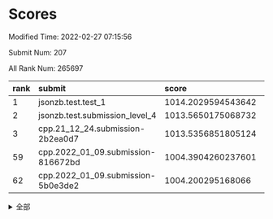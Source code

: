 # Scores

Modified Time: 2022-02-27 07:15:56

Submit Num: 207

All Rank Num: 265697

| rank |               submit               |       score        |       sigma        | pk_num |
| :--- | :--------------------------------- | :----------------- | :----------------- | :----- |
| 1    | jsonzb.test.test_1                 | 1014.2029594543642 | 0.8273633677356907 | 5137   |
| 2    | jsonzb.test.submission_level_4     | 1013.5650175068732 | 0.8199086277499082 | 5127   |
| 3    | cpp.21_12_24.submission-2b2ea0d7   | 1013.5356851805124 | 0.8203120797792883 | 5133   |
| 59   | cpp.2022_01_09.submission-816672bd | 1004.3904260237601 | 0.7219048177112848 | 5135   |
| 62   | cpp.2022_01_09.submission-5b0e3de2 | 1004.200295168066  | 0.7167216204592395 | 5136   |


<details>
<summary>全部</summary>

| rank |                 submit                 |       score        |       sigma        | pk_num |
| :--- | :------------------------------------- | :----------------- | :----------------- | :----- |
| 1    | jsonzb.test.test_1                     | 1014.2029594543642 | 0.8273633677356907 | 5137   |
| 2    | jsonzb.test.submission_level_4         | 1013.5650175068732 | 0.8199086277499082 | 5127   |
| 3    | cpp.21_12_24.submission-2b2ea0d7       | 1013.5356851805124 | 0.8203120797792883 | 5133   |
| 4    | gobigger.level_3.submission_level_3_19 | 1011.6280269463728 | 0.7692080962402085 | 5134   |
| 5    | gobigger.level_3.submission_level_3_44 | 1011.2806753588062 | 0.7780275400523278 | 5135   |
| 6    | gobigger.level_3.submission_level_3_15 | 1011.1925221001337 | 0.7663146465578058 | 5132   |
| 7    | gobigger.level_3.submission_level_3_4  | 1011.1660818748527 | 0.7726571584936962 | 5139   |
| 8    | gobigger.level_3.submission_level_3_38 | 1011.0725102960007 | 0.7694761427192814 | 5135   |
| 9    | gobigger.level_3.submission_level_3_25 | 1010.84251432339   | 0.7746569411339871 | 5135   |
| 10   | gobigger.level_3.submission_level_3_39 | 1010.6908610713584 | 0.789395710990514  | 5135   |
| 11   | gobigger.level_3.submission_level_3_22 | 1010.6545214372742 | 0.793396368097664  | 5135   |
| 12   | gobigger.level_3.submission_level_3_28 | 1010.5866753129364 | 0.7636142872574884 | 5135   |
| 13   | gobigger.level_3.submission_level_3_18 | 1010.5398053802928 | 0.7481199876890028 | 5133   |
| 14   | gobigger.level_3.submission_level_3_33 | 1010.5109632840231 | 0.7716576560900371 | 5136   |
| 15   | gobigger.level_3.submission_level_3_7  | 1010.4968432978907 | 0.765335649530206  | 5130   |
| 16   | gobigger.level_3.submission_level_3_46 | 1010.4377244154492 | 0.7922728010760219 | 5135   |
| 17   | gobigger.level_3.submission_level_3_34 | 1010.3547686769723 | 0.7683011665646925 | 5135   |
| 18   | gobigger.level_3.submission_level_3_5  | 1010.3228422232623 | 0.7539059191716189 | 5128   |
| 19   | gobigger.level_3.submission_level_3_35 | 1010.2549433084366 | 0.7634505679842295 | 5130   |
| 20   | gobigger.level_3.submission_level_3_1  | 1010.2313453692302 | 0.749591921494389  | 5133   |
| 21   | gobigger.level_3.submission_level_3_21 | 1010.2301102683455 | 0.7355570905044365 | 5132   |
| 22   | gobigger.level_3.submission_level_3_29 | 1010.204171366381  | 0.7672341862512562 | 5131   |
| 23   | gobigger.level_3.submission_level_3_9  | 1010.0895572002929 | 0.743775706382384  | 5136   |
| 24   | gobigger.level_3.submission_level_3_41 | 1010.0486918935229 | 0.7646324674387415 | 5133   |
| 25   | gobigger.level_3.submission_level_3_45 | 1009.9807620574579 | 0.7573760523017161 | 5137   |
| 26   | gobigger.level_3.submission_level_3_26 | 1009.9726500417405 | 0.7547535847387848 | 5137   |
| 27   | gobigger.level_3.submission_level_3_17 | 1009.9114470540085 | 0.7565911435966963 | 5137   |
| 28   | gobigger.level_3.submission_level_3_43 | 1009.8902097918989 | 0.741673449538907  | 5132   |
| 29   | gobigger.level_3.submission_level_3_37 | 1009.8674472243646 | 0.7491558913841483 | 5133   |
| 30   | gobigger.level_3.submission_level_3_20 | 1009.8021831455907 | 0.7556120605031318 | 5141   |
| 31   | gobigger.level_3.submission_level_3_2  | 1009.7741033133263 | 0.7564211772485127 | 5136   |
| 32   | gobigger.level_3.submission_level_3_0  | 1009.7281139700808 | 0.7409931985370855 | 5126   |
| 33   | gobigger.level_3.submission_level_3_24 | 1009.7183460430173 | 0.741678006421781  | 5135   |
| 34   | gobigger.level_3.submission_level_3_40 | 1009.6694203886419 | 0.7673855964709732 | 5134   |
| 35   | gobigger.level_3.submission_level_3_8  | 1009.6560821571104 | 0.765009148124479  | 5134   |
| 36   | gobigger.level_3.submission_level_3_6  | 1009.6462047380314 | 0.7549362269624736 | 5132   |
| 37   | gobigger.level_3.submission_level_3_23 | 1009.6409972774886 | 0.7420172888355226 | 5131   |
| 38   | gobigger.level_3.submission_level_3_30 | 1009.6313117426728 | 0.7390424001580824 | 5134   |
| 39   | gobigger.level_3.submission_level_3_3  | 1009.5117908080755 | 0.7389251363963445 | 5132   |
| 40   | gobigger.level_3.submission_level_3_27 | 1009.4711679901291 | 0.7611103651946585 | 5128   |
| 41   | gobigger.level_3.submission_level_3_14 | 1009.4594505761843 | 0.737737326845061  | 5135   |
| 42   | gobigger.level_3.submission_level_3_12 | 1009.4158326912386 | 0.7527650337900357 | 5137   |
| 43   | gobigger.level_3.submission_level_3_31 | 1009.3842023429893 | 0.7444712309403212 | 5138   |
| 44   | gobigger.level_3.submission_level_3_36 | 1009.2841518934396 | 0.7391992542130367 | 5131   |
| 45   | gobigger.level_3.submission_level_3_10 | 1009.2194929644556 | 0.7494189116063245 | 5132   |
| 46   | gobigger.level_3.submission_level_3_42 | 1009.0346263180924 | 0.7339908835766898 | 5130   |
| 47   | gobigger.level_3.submission_level_3_47 | 1008.8875852086322 | 0.7345446128588595 | 5137   |
| 48   | gobigger.level_3.submission_level_3_13 | 1008.7602669991729 | 0.7603984724835078 | 5137   |
| 49   | gobigger.level_3.submission_level_3_32 | 1008.6619080719802 | 0.7580709479104537 | 5134   |
| 50   | gobigger.level_3.submission_level_3_48 | 1008.4545027306051 | 0.7380838888783008 | 5139   |
| 51   | gobigger.level_3.submission_level_3_49 | 1008.4083039734859 | 0.754407080803015  | 5137   |
| 52   | gobigger.level_3.submission_level_3_11 | 1008.259097921548  | 0.7486798101741186 | 5135   |
| 53   | gobigger.level_3.submission_level_3_16 | 1008.1214782486296 | 0.7591252801124854 | 5129   |
| 54   | gobigger.level_1.submission_level_1_5  | 1005.0489169362528 | 0.7192674441553824 | 5133   |
| 55   | gobigger.level_1.submission_level_1_42 | 1004.6241837515106 | 0.7194394735399932 | 5132   |
| 56   | gobigger.level_1.submission_level_1_47 | 1004.4964369728301 | 0.7184589009562902 | 5129   |
| 57   | gobigger.level_1.submission_level_1_16 | 1004.4738834019848 | 0.7215230504816037 | 5141   |
| 58   | gobigger.level_1.submission_level_1_1  | 1004.4262820192334 | 0.7152647895164167 | 5131   |
| 59   | cpp.2022_01_09.submission-816672bd     | 1004.3904260237601 | 0.7219048177112848 | 5135   |
| 60   | gobigger.level_1.submission_level_1_34 | 1004.3487199411545 | 0.719700721873175  | 5138   |
| 61   | gobigger.level_1.submission_level_1_48 | 1004.2631560543288 | 0.7197733364951383 | 5132   |
| 62   | cpp.2022_01_09.submission-5b0e3de2     | 1004.200295168066  | 0.7167216204592395 | 5136   |
| 63   | gobigger.level_1.submission_level_1_29 | 1004.1886813633018 | 0.7143600191581008 | 5138   |
| 64   | gobigger.level_1.submission_level_1_6  | 1004.1341141079662 | 0.7193524131239516 | 5136   |
| 65   | gobigger.level_1.submission_level_1_13 | 1004.1233112783063 | 0.7279792190517577 | 5133   |
| 66   | gobigger.level_1.submission_level_1_24 | 1003.9702599775567 | 0.7157608119328044 | 5129   |
| 67   | gobigger.level_1.submission_level_1_40 | 1003.7703221007405 | 0.7220658576287654 | 5134   |
| 68   | gobigger.level_1.submission_level_1_22 | 1003.7549355128151 | 0.7063273394435108 | 5132   |
| 69   | gobigger.level_1.submission_level_1_36 | 1003.7414426329663 | 0.7152806576601858 | 5135   |
| 70   | gobigger.level_1.submission_level_1_19 | 1003.7242240449875 | 0.7099239118892404 | 5131   |
| 71   | gobigger.level_1.submission_level_1_21 | 1003.6675122805324 | 0.718826932836689  | 5129   |
| 72   | gobigger.level_1.submission_level_1_14 | 1003.6261513453861 | 0.7176090268209024 | 5130   |
| 73   | gobigger.level_1.submission_level_1_12 | 1003.5737175448655 | 0.7178987415305514 | 5139   |
| 74   | gobigger.level_1.submission_level_1_2  | 1003.470151765384  | 0.7215283260756465 | 5136   |
| 75   | gobigger.level_1.submission_level_1_26 | 1003.4190882097936 | 0.7161325286419317 | 5137   |
| 76   | gobigger.level_1.submission_level_1_39 | 1003.4119432344734 | 0.700678035572956  | 5134   |
| 77   | gobigger.level_1.submission_level_1_37 | 1003.3583695754683 | 0.712645193660426  | 5140   |
| 78   | gobigger.level_1.submission_level_1_0  | 1003.3486137358715 | 0.7273231181956953 | 5134   |
| 79   | gobigger.level_1.submission_level_1_20 | 1003.3466509086095 | 0.717046278617394  | 5133   |
| 80   | gobigger.level_1.submission_level_1_17 | 1003.3369565187687 | 0.7157597259473257 | 5134   |
| 81   | gobigger.level_1.submission_level_1_32 | 1003.2975554760549 | 0.7246284702437849 | 5135   |
| 82   | gobigger.level_1.submission_level_1_4  | 1003.283242052971  | 0.7221757981864837 | 5138   |
| 83   | gobigger.level_1.submission_level_1_23 | 1003.2644274037076 | 0.7135611987852569 | 5137   |
| 84   | gobigger.level_1.submission_level_1_25 | 1003.2594239473244 | 0.7174965348575052 | 5136   |
| 85   | gobigger.level_1.submission_level_1_46 | 1003.1488205999694 | 0.7191039688526191 | 5131   |
| 86   | gobigger.level_1.submission_level_1_9  | 1003.1248091813353 | 0.713969575190391  | 5136   |
| 87   | gobigger.level_1.submission_level_1_38 | 1003.1205802950236 | 0.712804633962496  | 5135   |
| 88   | gobigger.level_1.submission_level_1_44 | 1003.1153330615643 | 0.7219458902075514 | 5137   |
| 89   | gobigger.level_1.submission_level_1_3  | 1003.0678915563371 | 0.7177199232954392 | 5138   |
| 90   | gobigger.level_1.submission_level_1_8  | 1003.044275306636  | 0.7080820160180539 | 5131   |
| 91   | gobigger.level_1.submission_level_1_7  | 1003.0401805571308 | 0.7097538005726671 | 5135   |
| 92   | gobigger.level_1.submission_level_1_10 | 1002.8060806956621 | 0.726325019508372  | 5137   |
| 93   | gobigger.level_1.submission_level_1_18 | 1002.6617114969562 | 0.7157775693377193 | 5138   |
| 94   | gobigger.level_1.submission_level_1_11 | 1002.6071542359459 | 0.7010853769286682 | 5141   |
| 95   | gobigger.level_1.submission_level_1_43 | 1002.5934632433621 | 0.7234420004270549 | 5137   |
| 96   | gobigger.level_1.submission_level_1_41 | 1002.5792592120549 | 0.7232494466271703 | 5131   |
| 97   | gobigger.level_1.submission_level_1_31 | 1002.452167331986  | 0.7238510169523515 | 5135   |
| 98   | gobigger.level_1.submission_level_1_28 | 1002.4389289649982 | 0.7094422445913442 | 5137   |
| 99   | gobigger.level_1.submission_level_1_30 | 1002.3870928923502 | 0.7034698011656966 | 5133   |
| 100  | gobigger.level_1.submission_level_1_15 | 1002.3754555038529 | 0.713065167990137  | 5133   |
| 101  | gobigger.level_1.submission_level_1_27 | 1002.3336179628301 | 0.7050828579883716 | 5139   |
| 102  | gobigger.level_1.submission_level_1_35 | 1002.2615749029483 | 0.7174293646222932 | 5135   |
| 103  | gobigger.level_1.submission_level_1_49 | 1002.2480247290998 | 0.7087883765755955 | 5132   |
| 104  | gobigger.level_1.submission_level_1_45 | 1002.1528739597297 | 0.7192260288770618 | 5136   |
| 105  | gobigger.level_1.submission_level_1_33 | 1001.7109013464013 | 0.7070213516560543 | 5137   |
| 106  | gobigger.random.submission_random_22   | 997.2359041391566  | 0.6988197662773067 | 5131   |
| 107  | gobigger.random.submission_random_26   | 997.0420811682501  | 0.7047751883261845 | 5133   |
| 108  | gobigger.random.submission_random_28   | 996.938186316878   | 0.7093721126926318 | 5130   |
| 109  | gobigger.random.submission_random_47   | 996.8308489770893  | 0.7041914539092758 | 5138   |
| 110  | gobigger.random.submission_random_15   | 996.79471347027    | 0.7072880972383383 | 5137   |
| 111  | gobigger.random.submission_random_37   | 996.641126752722   | 0.7020185994974496 | 5136   |
| 112  | gobigger.random.submission_random_35   | 996.6250307076094  | 0.7087228882044737 | 5140   |
| 113  | gobigger.random.submission_random_49   | 996.5991758538439  | 0.7050064387647649 | 5134   |
| 114  | gobigger.random.submission_random_36   | 996.5924977300931  | 0.711617450427098  | 5129   |
| 115  | gobigger.random.submission_random_10   | 996.5544276001733  | 0.7131121207914887 | 5139   |
| 116  | gobigger.random.submission_random_4    | 996.440970562027   | 0.7038462417821438 | 5138   |
| 117  | gobigger.random.submission_random_23   | 996.4072044795106  | 0.7179124303171257 | 5131   |
| 118  | gobigger.random.submission_random_38   | 996.4053242454688  | 0.7096501901931036 | 5137   |
| 119  | gobigger.random.submission_random_17   | 996.3200863033853  | 0.7010721952643326 | 5135   |
| 120  | gobigger.random.submission_random_32   | 996.2546963948647  | 0.7166312563300496 | 5140   |
| 121  | gobigger.random.submission_random_19   | 996.2355328807914  | 0.7045698353310968 | 5131   |
| 122  | gobigger.random.submission_random_48   | 996.2181912026797  | 0.6994602847469364 | 5134   |
| 123  | gobigger.random.submission_random_33   | 996.0799238120842  | 0.7228534395051067 | 5134   |
| 124  | gobigger.random.submission_random_41   | 996.0016032642667  | 0.7195073981733282 | 5133   |
| 125  | gobigger.random.submission_random_21   | 995.9747160562232  | 0.6959491359378188 | 5132   |
| 126  | gobigger.random.submission_random_14   | 995.9313788728601  | 0.6984972982341432 | 5130   |
| 127  | gobigger.random.submission_random_3    | 995.8890929456295  | 0.701568841819082  | 5134   |
| 128  | gobigger.random.submission_random_2    | 995.8782417225862  | 0.7274041492981637 | 5132   |
| 129  | gobigger.random.submission_random_46   | 995.8750122461555  | 0.7187269436640157 | 5141   |
| 130  | gobigger.random.submission_random_45   | 995.8652075436238  | 0.7048032628684292 | 5138   |
| 131  | gobigger.random.submission_random_9    | 995.8091378540362  | 0.707909779124146  | 5133   |
| 132  | gobigger.random.submission_random_20   | 995.7962262059434  | 0.7152691114659594 | 5134   |
| 133  | gobigger.random.submission_random_7    | 995.7832043928928  | 0.7048446150503779 | 5131   |
| 134  | gobigger.random.submission_random_27   | 995.77488640803    | 0.7129698574560297 | 5132   |
| 135  | gobigger.random.submission_random_13   | 995.7629866920402  | 0.7118367240499672 | 5135   |
| 136  | gobigger.random.submission_random_1    | 995.672383964116   | 0.7206129513704197 | 5133   |
| 137  | gobigger.random.submission_random_6    | 995.6693823433642  | 0.718902271626456  | 5140   |
| 138  | gobigger.random.submission_random_40   | 995.6173599992305  | 0.7310510122206322 | 5135   |
| 139  | gobigger.random.submission_random_24   | 995.5324774501191  | 0.710218619925521  | 5136   |
| 140  | gobigger.random.submission_random_0    | 995.4210958960823  | 0.7111987898447566 | 5132   |
| 141  | gobigger.random.submission_random_30   | 995.4175503203935  | 0.7069856752891014 | 5133   |
| 142  | gobigger.random.submission_random_42   | 995.3695915685414  | 0.7042508727985203 | 5133   |
| 143  | gobigger.random.submission_random_12   | 995.3126044399874  | 0.7062465327622732 | 5129   |
| 144  | gobigger.random.submission_random_34   | 995.2895194372932  | 0.7021771909748102 | 5133   |
| 145  | gobigger.random.submission_random_16   | 995.287918560526   | 0.7244099147955205 | 5132   |
| 146  | gobigger.random.submission_random_18   | 995.2194129912592  | 0.7164953771332534 | 5136   |
| 147  | gobigger.random.submission_random_43   | 995.1608438685599  | 0.7270103486862037 | 5132   |
| 148  | gobigger.random.submission_random_44   | 995.1426890954554  | 0.7200071190984432 | 5131   |
| 149  | gobigger.random.submission_random_5    | 994.8951002864468  | 0.7221947502746451 | 5135   |
| 150  | gobigger.random.submission_random_11   | 994.8596893001659  | 0.710822266332343  | 5134   |
| 151  | gobigger.random.submission_random_8    | 994.7778977870713  | 0.7187198721584638 | 5128   |
| 152  | gobigger.level_2.submission_level_2_42 | 994.5419685964137  | 0.7356272402224572 | 5135   |
| 153  | gobigger.random.submission_random_25   | 994.4047097121327  | 0.7193860729801015 | 5136   |
| 154  | gobigger.random.submission_random_39   | 994.2750106002226  | 0.7208494124142516 | 5136   |
| 155  | gobigger.random.submission_random_29   | 994.2448889208277  | 0.7213957074291547 | 5132   |
| 156  | gobigger.level_2.submission_level_2_39 | 994.2120347918262  | 0.7313637542090051 | 5134   |
| 157  | gobigger.random.submission_random_31   | 994.121410369049   | 0.7021810107498119 | 5133   |
| 158  | gobigger.level_2.submission_level_2_45 | 994.057151187661   | 0.729027785221453  | 5132   |
| 159  | gobigger.level_2.submission_level_2_30 | 993.8444604730194  | 0.7175518730424048 | 5133   |
| 160  | gobigger.level_2.submission_level_2_1  | 993.7832555412052  | 0.7398503300897226 | 5137   |
| 161  | gobigger.level_2.submission_level_2_19 | 993.7353806139149  | 0.7362831143977742 | 5137   |
| 162  | gobigger.level_2.submission_level_2_48 | 993.5457626442623  | 0.7452762281404405 | 5135   |
| 163  | gobigger.level_2.submission_level_2_37 | 993.4650365024855  | 0.7371671126220395 | 5137   |
| 164  | gobigger.level_2.submission_level_2_0  | 993.0668108681284  | 0.7237852151013157 | 5138   |
| 165  | gobigger.level_2.submission_level_2_41 | 992.9729413304162  | 0.73647146714754   | 5133   |
| 166  | gobigger.level_2.submission_level_2_43 | 992.9482455164418  | 0.7420939895830992 | 5137   |
| 167  | gobigger.level_2.submission_level_2_15 | 992.9222726600522  | 0.7365646133483156 | 5132   |
| 168  | gobigger.level_2.submission_level_2_28 | 992.8369990695509  | 0.7453814160255284 | 5132   |
| 169  | gobigger.level_2.submission_level_2_13 | 992.7767527908982  | 0.7301316880124126 | 5136   |
| 170  | gobigger.level_2.submission_level_2_7  | 992.7591584702297  | 0.7342473556714789 | 5137   |
| 171  | gobigger.level_2.submission_level_2_4  | 992.7367371157228  | 0.7336869993298788 | 5131   |
| 172  | gobigger.level_2.submission_level_2_10 | 992.7249976784042  | 0.7324379225792382 | 5129   |
| 173  | gobigger.level_2.submission_level_2_12 | 992.6736426445386  | 0.7602764240240506 | 5136   |
| 174  | gobigger.level_2.submission_level_2_40 | 992.6148534830177  | 0.7242703344588998 | 5139   |
| 175  | gobigger.level_2.submission_level_2_23 | 992.53542729979    | 0.7491388827316622 | 5134   |
| 176  | gobigger.level_2.submission_level_2_46 | 992.3968877221039  | 0.7365264013904484 | 5133   |
| 177  | gobigger.level_2.submission_level_2_44 | 992.3679819157885  | 0.7284490798338435 | 5133   |
| 178  | gobigger.level_2.submission_level_2_3  | 992.3602107149817  | 0.7338273368046715 | 5134   |
| 179  | gobigger.level_2.submission_level_2_29 | 992.2299436340172  | 0.7405401644584841 | 5132   |
| 180  | gobigger.level_2.submission_level_2_32 | 992.2272039324591  | 0.7517100925369677 | 5134   |
| 181  | gobigger.level_2.submission_level_2_21 | 992.2212372968414  | 0.7406962280580993 | 5133   |
| 182  | gobigger.level_2.submission_level_2_34 | 992.2152365606119  | 0.7458110937205652 | 5131   |
| 183  | gobigger.level_2.submission_level_2_26 | 992.1053506699637  | 0.7528744817273105 | 5136   |
| 184  | gobigger.level_2.submission_level_2_24 | 992.0973577296852  | 0.7357649480656144 | 5139   |
| 185  | gobigger.level_2.submission_level_2_8  | 992.0760536533033  | 0.7486230187502787 | 5135   |
| 186  | gobigger.level_2.submission_level_2_2  | 991.9613524244277  | 0.7528654832529161 | 5139   |
| 187  | gobigger.level_2.submission_level_2_35 | 991.8424395803687  | 0.7387095167382846 | 5131   |
| 188  | gobigger.level_2.submission_level_2_18 | 991.7927013658542  | 0.7440168891748841 | 5135   |
| 189  | gobigger.level_2.submission_level_2_20 | 991.7512111550833  | 0.7349367336980489 | 5136   |
| 190  | gobigger.level_2.submission_level_2_17 | 991.6975112870944  | 0.7433000981297654 | 5138   |
| 191  | gobigger.level_2.submission_level_2_14 | 991.6879108082397  | 0.7509112601659937 | 5137   |
| 192  | gobigger.level_2.submission_level_2_25 | 991.6583308356661  | 0.7254623131514294 | 5134   |
| 193  | gobigger.level_2.submission_level_2_5  | 991.5738271575748  | 0.7426834395217189 | 5133   |
| 194  | gobigger.level_2.submission_level_2_38 | 991.5730739344189  | 0.741423316804641  | 5136   |
| 195  | gobigger.level_2.submission_level_2_36 | 991.539588252954   | 0.7660112568794262 | 5133   |
| 196  | gobigger.level_2.submission_level_2_16 | 991.5096789619719  | 0.7560768305590598 | 5132   |
| 197  | gobigger.level_2.submission_level_2_31 | 991.1636463649434  | 0.7509397647367037 | 5133   |
| 198  | gobigger.level_2.submission_level_2_11 | 991.1346412072852  | 0.7472309979117585 | 5134   |
| 199  | gobigger.level_2.submission_level_2_9  | 991.0721126036524  | 0.7585807868096565 | 5132   |
| 200  | gobigger.level_2.submission_level_2_6  | 990.9809698661566  | 0.750488891392658  | 5139   |
| 201  | gobigger.level_2.submission_level_2_33 | 990.9156055457566  | 0.748940838198573  | 5133   |
| 202  | gobigger.level_2.submission_level_2_27 | 990.8956244463301  | 0.7620706611321489 | 5130   |
| 203  | gobigger.level_2.submission_level_2_22 | 990.6713840260444  | 0.7486025511453623 | 5130   |
| 204  | gobigger.level_2.submission_level_2_49 | 990.5389403661922  | 0.7436022430033207 | 5132   |
| 205  | gobigger.level_2.submission_level_2_47 | 990.5230009884738  | 0.7667179275594347 | 5132   |
| 206  | gobigger.none.submission_none_0        | 978.4253578522723  | 1.2869365491714522 | 5133   |
| 207  | gobigger.none.submission_none_1        | 976.2159930761595  | 1.4693377943831203 | 5139   |

</details>